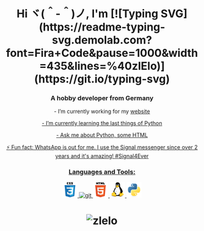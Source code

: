 <h1 align="center">Hi ヾ(＾-＾)ノ, I'm [![Typing SVG](https://readme-typing-svg.demolab.com?font=Fira+Code&pause=1000&width=435&lines=%40zlElo)](https://git.io/typing-svg)</h1>
<h3 align="center">A hobby developer from Germany</h3>

<p align="center">- I’m currently working for my <a href="https://zlelo.github.io">website</p>

<p align="center">- I’m currently learning the last things of Python</p>

<p align="center">- Ask me about Python, some HTML </p>

<p align="center">⚡ Fun fact: WhatsApp is out for me. I use the Signal messenger since over 2 years and it's amazing! #Signal4Ever</p>


<p align="center">
</p>


<h3 align="center">Languages and Tools:</h3>
<p align="center"> <a href="https://www.w3schools.com/css/" target="_blank" rel="noreferrer"> <img src="https://raw.githubusercontent.com/devicons/devicon/master/icons/css3/css3-original-wordmark.svg" alt="css3" width="40" height="40"/> </a> <a href="https://git-scm.com/" target="_blank" rel="noreferrer"> <img src="https://www.vectorlogo.zone/logos/git-scm/git-scm-icon.svg" alt="git" width="40" height="40"/> </a> <a href="https://www.w3.org/html/" target="_blank" rel="noreferrer"> <img src="https://raw.githubusercontent.com/devicons/devicon/master/icons/html5/html5-original-wordmark.svg" alt="html5" width="40" height="40"/> </a> <a href="https://www.linux.org/" target="_blank" rel="noreferrer"> <img src="https://raw.githubusercontent.com/devicons/devicon/master/icons/linux/linux-original.svg" alt="linux" width="40" height="40"/> </a> <a href="https://www.python.org" target="_blank" rel="noreferrer"> <img src="https://raw.githubusercontent.com/devicons/devicon/master/icons/python/python-original.svg" alt="python" width="40" height="40"/> </a> </p>


<h1 align="center"><p><img align="center" src="https://github-readme-streak-stats.herokuapp.com/?user=zlelo&" alt="zlelo" /></p></h1>

<!---
zlElo/zlElo is a ✨ special ✨ repository because its `README.md` (this file) appears on your GitHub profile.
You can click the Preview link to take a look at your changes.
--->
